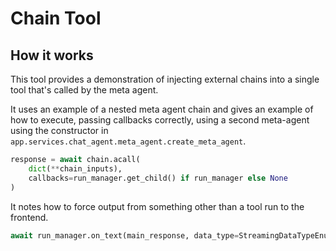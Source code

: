 # Chain Tool

## How it works

This tool provides a demonstration of injecting external chains into a single tool that's called by the meta agent.

It uses an example of a nested meta agent chain and gives an example of how to execute, passing callbacks correctly,
using a second meta-agent using the constructor in `app.services.chat_agent.meta_agent.create_meta_agent`.

```python
response = await chain.acall(
    dict(**chain_inputs),
    callbacks=run_manager.get_child() if run_manager else None
)
```

It notes how to force output from something other than a tool run to the frontend.

```python
await run_manager.on_text(main_response, data_type=StreamingDataTypeEnum.llm)
```

